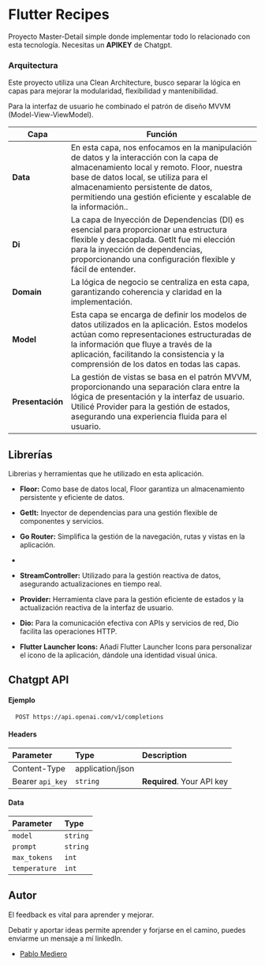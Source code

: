 
# Flutter Recipes

Proyecto Master-Detail simple donde implementar todo lo relacionado con esta tecnología.
Necesitas un **APIKEY** de Chatgpt.

### Arquitectura
Este proyecto utiliza una Clean Architecture, busco separar la lógica en capas para mejorar la modularidad, flexibilidad y mantenibilidad.

Para la interfaz de usuario he combinado el patrón de diseño MVVM (Model-View-ViewModel).

| **Capa**              | **Función** |
| ---                   | ---       |
| **Data**             |    En esta capa, nos enfocamos en la manipulación de datos y la interacción con la capa de almacenamiento local y remoto. Floor, nuestra base de datos local, se utiliza para el almacenamiento persistente de datos, permitiendo una gestión eficiente y escalable de la información..     |
| **Di**               |    La capa de Inyección de Dependencias (DI) es esencial para proporcionar una estructura flexible y desacoplada. GetIt fue mi elección para la inyección de dependencias, proporcionando una configuración flexible y fácil de entender.    |
| **Domain**           |    La lógica de negocio se centraliza en esta capa, garantizando coherencia y claridad en la implementación.    |
| **Model**            |    Esta capa se encarga de definir los modelos de datos utilizados en la aplicación. Estos modelos actúan como representaciones estructuradas de la información que fluye a través de la aplicación, facilitando la consistencia y la comprensión de los datos en todas las capas.    |
| **Presentación**     |    La gestión de vistas se basa en el patrón MVVM, proporcionando una separación clara entre la lógica de presentación y la interfaz de usuario. Utilicé Provider para la gestión de estados, asegurando una experiencia fluida para el usuario.    |

## Librerías 
Librerias y herramientas que he utilizado en esta aplicación. 

- **Floor:** Como base de datos local, Floor garantiza un almacenamiento persistente y eficiente de datos.

- **GetIt:** Inyector de dependencias para una gestión flexible de componentes y servicios.

- **Go Router:** Simplifica la gestión de la navegación, rutas y vistas en la aplicación.
- 
- **StreamController:** Utilizado para la gestión reactiva de datos, asegurando actualizaciones en tiempo real.

- **Provider:** Herramienta clave para la gestión eficiente de estados y la actualización reactiva de la interfaz de usuario.

- **Dio:** Para la comunicación efectiva con APIs y servicios de red, Dio facilita las operaciones HTTP.
- **Flutter Launcher Icons:** Añadí Flutter Launcher Icons para personalizar el icono de la aplicación, dándole una identidad visual única.

## Chatgpt API 

#### Ejemplo

```
  POST https://api.openai.com/v1/completions
```
#### Headers
| Parameter | Type     | Description                |
| :-------- | :------- | :------------------------- |
| Content-Type | application/json |  
| Bearer `api_key` | `string` | **Required**. Your API key |

#### Data
| Parameter | Type     |
| :-------- | :------- | 
| `model` | `string` |  
| `prompt` | `string` | 
| `max_tokens` | `int` | 
| `temperature` | `int` | 


## Autor
El feedback es vital para aprender y mejorar.

Debatir y aportar ideas permite aprender y forjarse en el camino, puedes enviarme un mensaje a mí linkedIn.
- [Pablo Mediero](https://www.linkedin.com/in/pablo-mediero-mart%C3%ADn/)

